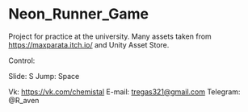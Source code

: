 # Neon_Runner_Game

Project for practice at the university.
Many assets taken from https://maxparata.itch.io/ and Unity Asset Store.

Control:

Slide: S
Jump: Space


Vk: https://vk.com/chemistal
E-mail: tregas321@gmail.com
Telegram: @R_aven

